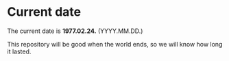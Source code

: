 # Current date

The current date is **1977.02.24.** (YYYY.MM.DD.)

This repository will be good when the world ends, so we will know how long it lasted.